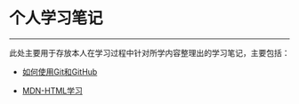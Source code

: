 # 个人学习笔记
---

此处主要用于存放本人在学习过程中针对所学内容整理出的学习笔记，主要包括：

- [如何使用Git和GitHub](https://www.zybuluo.com/LiTAOo/note/1157004)

- [MDN-HTML学习](https://www.zybuluo.com/LiTAOo/note/1143765)
